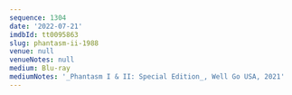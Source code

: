 ```yaml
---
sequence: 1304
date: '2022-07-21'
imdbId: tt0095863
slug: phantasm-ii-1988
venue: null
venueNotes: null
medium: Blu-ray
mediumNotes: '_Phantasm I & II: Special Edition_, Well Go USA, 2021'
---
```



